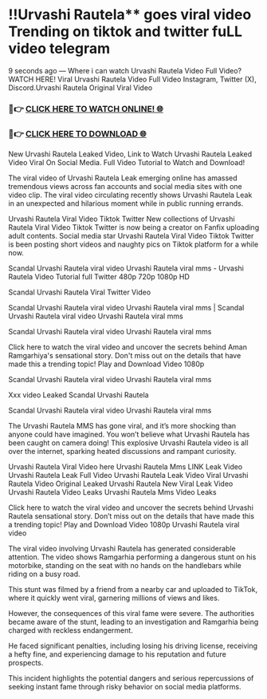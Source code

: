 # !!Urvashi Rautela** goes viral video Trending on tiktok and twitter fuLL video telegram

9 seconds ago — Where i can watch Urvashi Rautela Video Full Video? WATCH HERE! Viral Urvashi Rautela Video Full Video Instagram, Twitter (X), Discord.Urvashi Rautela Original Viral Video

### 🔴👉 [CLICK HERE TO WATCH ONLINE! 🌐](https://nioki.today/viral-leaked-video-watch-free-online/)

### 🔴👉 [CLICK HERE TO DOWNLOAD 🌐](https://nioki.today/viral-leaked-video-watch-free-online/)

New Urvashi Rautela Leaked Video, Link to Watch Urvashi Rautela Leaked Video Viral On Social Media. Full Video Tutorial to Watch and Download!

The viral video of Urvashi Rautela Leak emerging online has amassed tremendous views across fan accounts and social media sites with one video clip. The viral video circulating recently shows Urvashi Rautela Leak in an unexpected and hilarious moment while in public running errands.

Urvashi Rautela Viral Video Tiktok Twitter New collections of Urvashi Rautela Viral Video Tiktok Twitter is now being a creator on Fanfix uploading adult contents. Social media star Urvashi Rautela Viral Video Tiktok Twitter is been posting short videos and naughty pics on Tiktok platform for a while now.

Scandal Urvashi Rautela viral video Urvashi Rautela viral mms - Urvashi Rautela Video Tutorial full Twitter 480p 720p 1080p HD

Scandal Urvashi Rautela Viral Twitter Video

Scandal Urvashi Rautela viral video Urvashi Rautela viral mms | Scandal Urvashi Rautela viral video Urvashi Rautela viral mms

Scandal Urvashi Rautela viral video Urvashi Rautela viral mms

Click here to watch the viral video and uncover the secrets behind Aman Ramgarhiya's sensational story. Don't miss out on the details that have made this a trending topic! Play and Download Video 1080p

Scandal Urvashi Rautela viral video Urvashi Rautela viral mms

Xxx video Leaked Scandal Urvashi Rautela

Scandal Urvashi Rautela viral video Urvashi Rautela viral mms

The Urvashi Rautela MMS has gone viral, and it’s more shocking than anyone could have imagined. You won’t believe what Urvashi Rautela has been caught on camera doing! This explosive Urvashi Rautela video is all over the internet, sparking heated discussions and rampant curiosity.

Urvashi Rautela Viral Video here Urvashi Rautela Mms LINK Leak Video Urvashi Rautela Leak Full Video Urvashi Rautela Leak Video Viral Urvashi Rautela Video Original Leaked Urvashi Rautela New Viral Leak Video Urvashi Rautela Video Leaks Urvashi Rautela Mms Video Leaks

Click here to watch the viral video and uncover the secrets behind Urvashi Rautela sensational story. Don’t miss out on the details that have made this a trending topic! Play and Download Video 1080p Urvashi Rautela viral video

The viral video involving Urvashi Rautela has generated considerable attention. The video shows Ramgarhia performing a dangerous stunt on his motorbike, standing on the seat with no hands on the handlebars while riding on a busy road.

This stunt was filmed by a friend from a nearby car and uploaded to TikTok, where it quickly went viral, garnering millions of views and likes.

However, the consequences of this viral fame were severe. The authorities became aware of the stunt, leading to an investigation and Ramgarhia being charged with reckless endangerment.

He faced significant penalties, including losing his driving license, receiving a hefty fine, and experiencing damage to his reputation and future prospects.

This incident highlights the potential dangers and serious repercussions of seeking instant fame through risky behavior on social media platforms.
